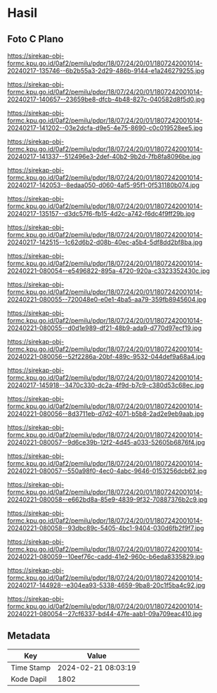 # Hasil

## Foto C Plano

https://sirekap-obj-formc.kpu.go.id/0af2/pemilu/pdpr/18/07/24/20/01/1807242001014-20240217-135746--6b2b55a3-2d29-486b-9144-e1a246279255.jpg

https://sirekap-obj-formc.kpu.go.id/0af2/pemilu/pdpr/18/07/24/20/01/1807242001014-20240217-140657--23659be8-dfcb-4b48-827c-040582d8f5d0.jpg

https://sirekap-obj-formc.kpu.go.id/0af2/pemilu/pdpr/18/07/24/20/01/1807242001014-20240217-141202--03e2dcfa-d9e5-4e75-8690-c0c019528ee5.jpg

https://sirekap-obj-formc.kpu.go.id/0af2/pemilu/pdpr/18/07/24/20/01/1807242001014-20240217-141337--512496e3-2def-40b2-9b2d-7fb8fa8096be.jpg

https://sirekap-obj-formc.kpu.go.id/0af2/pemilu/pdpr/18/07/24/20/01/1807242001014-20240217-142053--8edaa050-d060-4af5-95f1-0f531180b074.jpg

https://sirekap-obj-formc.kpu.go.id/0af2/pemilu/pdpr/18/07/24/20/01/1807242001014-20240217-135157--d3dc57f6-fb15-4d2c-a742-f6dc4f9ff29b.jpg

https://sirekap-obj-formc.kpu.go.id/0af2/pemilu/pdpr/18/07/24/20/01/1807242001014-20240217-142515--1c62d6b2-d08b-40ec-a5b4-5df8dd2bf8ba.jpg

https://sirekap-obj-formc.kpu.go.id/0af2/pemilu/pdpr/18/07/24/20/01/1807242001014-20240221-080054--e5496822-895a-4720-920a-c3323352430c.jpg

https://sirekap-obj-formc.kpu.go.id/0af2/pemilu/pdpr/18/07/24/20/01/1807242001014-20240221-080055--720048e0-e0e1-4ba5-aa79-359fb8945604.jpg

https://sirekap-obj-formc.kpu.go.id/0af2/pemilu/pdpr/18/07/24/20/01/1807242001014-20240221-080055--d0d1e989-df21-48b9-ada9-d770d97ecf19.jpg

https://sirekap-obj-formc.kpu.go.id/0af2/pemilu/pdpr/18/07/24/20/01/1807242001014-20240221-080056--52f2286a-20bf-489c-9532-044def9a68a4.jpg

https://sirekap-obj-formc.kpu.go.id/0af2/pemilu/pdpr/18/07/24/20/01/1807242001014-20240217-145918--3470c330-dc2a-4f9d-b7c9-c380d53c68ec.jpg

https://sirekap-obj-formc.kpu.go.id/0af2/pemilu/pdpr/18/07/24/20/01/1807242001014-20240221-080056--8d3711eb-d7d2-4071-b5b8-2ad2e9eb9aab.jpg

https://sirekap-obj-formc.kpu.go.id/0af2/pemilu/pdpr/18/07/24/20/01/1807242001014-20240221-080057--9d6ce39b-12f2-4d45-a033-52605b6876f4.jpg

https://sirekap-obj-formc.kpu.go.id/0af2/pemilu/pdpr/18/07/24/20/01/1807242001014-20240221-080057--550a98f0-4ec0-4abc-9646-0153256dcb62.jpg

https://sirekap-obj-formc.kpu.go.id/0af2/pemilu/pdpr/18/07/24/20/01/1807242001014-20240221-080058--e662bd8a-85e9-4839-9f32-70887376b2c9.jpg

https://sirekap-obj-formc.kpu.go.id/0af2/pemilu/pdpr/18/07/24/20/01/1807242001014-20240221-080058--93dbc89c-5405-4bc1-9404-030d6fb2f9f7.jpg

https://sirekap-obj-formc.kpu.go.id/0af2/pemilu/pdpr/18/07/24/20/01/1807242001014-20240221-080059--10eef76c-cadd-41e2-960c-b6eda8335829.jpg

https://sirekap-obj-formc.kpu.go.id/0af2/pemilu/pdpr/18/07/24/20/01/1807242001014-20240217-144928--e304ea93-5338-4659-9ba8-20c1f5ba4c92.jpg

https://sirekap-obj-formc.kpu.go.id/0af2/pemilu/pdpr/18/07/24/20/01/1807242001014-20240221-080054--27cf6337-bd44-47fe-aab1-09a709eac410.jpg


## Metadata

| Key        | Value               |
| ---------- | ------------------- |
| Time Stamp | 2024-02-21 08:03:19 |
| Kode Dapil | 1802                |



